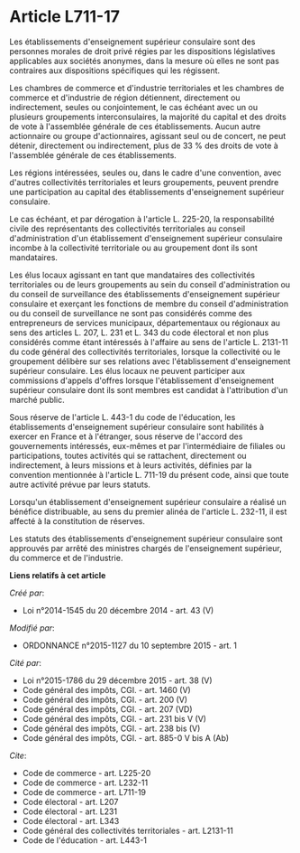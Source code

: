 # Article L711-17

Les établissements d'enseignement supérieur consulaire sont des personnes morales de droit privé régies par les dispositions
législatives applicables aux sociétés anonymes, dans la mesure où elles ne sont pas contraires aux dispositions spécifiques
qui les régissent. 

Les chambres de commerce et d'industrie territoriales et les chambres de commerce et d'industrie de région détiennent,
directement ou indirectement, seules ou conjointement, le cas échéant avec un ou plusieurs groupements interconsulaires, la
majorité du capital et des droits de vote à l'assemblée générale de ces établissements. Aucun autre actionnaire ou groupe
d'actionnaires, agissant seul ou de concert, ne peut détenir, directement ou indirectement, plus de 33 % des droits de vote à
l'assemblée générale de ces établissements. 

Les régions intéressées, seules ou, dans le cadre d'une convention, avec d'autres collectivités territoriales et leurs
groupements, peuvent prendre une participation au capital des établissements d'enseignement supérieur consulaire. 

Le cas échéant, et par dérogation à l'article L. 225-20, la responsabilité civile des représentants des collectivités
territoriales au conseil d'administration d'un établissement d'enseignement supérieur consulaire incombe à la collectivité
territoriale ou au groupement dont ils sont mandataires. 

Les élus locaux agissant en tant que mandataires des collectivités territoriales ou de leurs groupements au sein du conseil
d'administration ou du conseil de surveillance des établissements d'enseignement supérieur consulaire et exerçant les
fonctions de membre du conseil d'administration ou du conseil de surveillance ne sont pas considérés comme des entrepreneurs
de services municipaux, départementaux ou régionaux au sens des articles L. 207, L. 231 et L. 343 du code électoral et non
plus considérés comme étant intéressés à l'affaire au sens de l'article L. 2131-11 du code général des collectivités
territoriales, lorsque la collectivité ou le groupement délibère sur ses relations avec l'établissement d'enseignement
supérieur consulaire. Les élus locaux ne peuvent participer aux commissions d'appels d'offres lorsque l'établissement
d'enseignement supérieur consulaire dont ils sont membres est candidat à l'attribution d'un marché public. 

Sous réserve de l'article L. 443-1 du code de l'éducation, les établissements d'enseignement supérieur consulaire sont
habilités à exercer en France et à l'étranger, sous réserve de l'accord des gouvernements intéressés, eux-mêmes et par
l'intermédiaire de filiales ou participations, toutes activités qui se rattachent, directement ou indirectement, à leurs
missions et à leurs activités, définies par la convention mentionnée à l'article L. 711-19 du présent code, ainsi que toute
autre activité prévue par leurs statuts. 

Lorsqu'un établissement d'enseignement supérieur consulaire a réalisé un bénéfice distribuable, au sens du premier alinéa de
l'article L. 232-11, il est affecté à la constitution de réserves. 

Les statuts des établissements d'enseignement supérieur consulaire sont approuvés par arrêté des ministres chargés de
l'enseignement supérieur, du commerce et de l'industrie.

**Liens relatifs à cet article**

_Créé par_:

  - Loi n°2014-1545 du 20 décembre 2014 - art. 43 (V)

_Modifié par_:

  - ORDONNANCE n°2015-1127 du 10 septembre 2015 - art. 1

_Cité par_:

  - Loi n°2015-1786 du 29 décembre 2015 - art. 38 (V)
  - Code général des impôts, CGI. - art. 1460 (V)
  - Code général des impôts, CGI. - art. 200 (V)
  - Code général des impôts, CGI. - art. 207 (VD)
  - Code général des impôts, CGI. - art. 231 bis V (V)
  - Code général des impôts, CGI. - art. 238 bis (V)
  - Code général des impôts, CGI. - art. 885-0 V bis A (Ab)

_Cite_:

  - Code de commerce - art. L225-20
  - Code de commerce - art. L232-11
  - Code de commerce - art. L711-19
  - Code électoral - art. L207
  - Code électoral - art. L231
  - Code électoral - art. L343
  - Code général des collectivités territoriales - art. L2131-11
  - Code de l'éducation - art. L443-1
